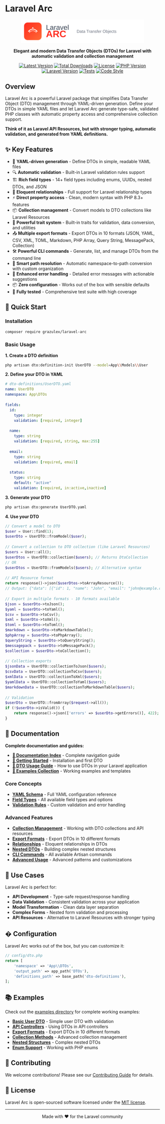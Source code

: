 # Laravel Arc

<div align="center">
  <img src="logo-header.svg" alt="Laravel Arc" width="400">
  <p><strong>Elegant and modern Data Transfer Objects (DTOs) for Laravel with automatic validation and collection management</strong></p>
  
  [![Latest Version](https://img.shields.io/packagist/v/grazulex/laravel-arc)](https://packagist.org/packages/grazulex/laravel-arc)
  [![Total Downloads](https://img.shields.io/packagist/dt/grazulex/laravel-arc)](https://packagist.org/packages/grazulex/laravel-arc)
  [![License](https://img.shields.io/github/license/grazulex/laravel-arc)](LICENSE.md)
  [![PHP Version](https://img.shields.io/badge/php-%5E8.3-blue)](https://php.net)
  [![Laravel Version](https://img.shields.io/badge/laravel-%5E12.19-red)](https://laravel.com)
  [![Tests](https://github.com/Grazulex/laravel-arc/workflows/Tests/badge.svg)](https://github.com/Grazulex/laravel-arc/actions)
  [![Code Style](https://img.shields.io/badge/code%20style-pint-orange)](https://github.com/laravel/pint)
</div>

## Overview

Laravel Arc is a powerful Laravel package that simplifies Data Transfer Object (DTO) management through YAML-driven generation. Define your DTOs in simple YAML files and let Laravel Arc generate type-safe, validated PHP classes with automatic property access and comprehensive collection support.

**Think of it as Laravel API Resources, but with stronger typing, automatic validation, and generated from YAML definitions.**

## ✨ Key Features

- 🚀 **YAML-driven generation** - Define DTOs in simple, readable YAML files
- 🔍 **Automatic validation** - Built-in Laravel validation rules support
- 🏗️ **Rich field types** - 14+ field types including enums, UUIDs, nested DTOs, and JSON
- 🔗 **Eloquent relationships** - Full support for Laravel relationship types
- ⚡ **Direct property access** - Clean, modern syntax with PHP 8.3+ features
- 📦 **Collection management** - Convert models to DTO collections like Laravel Resources
- 🎯 **Powerful trait system** - Built-in traits for validation, data conversion, and utilities
- 📤 **Multiple export formats** - Export DTOs in 10 formats (JSON, YAML, CSV, XML, TOML, Markdown, PHP Array, Query String, MessagePack, Collection)
- 🛠️ **Powerful CLI commands** - Generate, list, and manage DTOs from the command line
- 📁 **Smart path resolution** - Automatic namespace-to-path conversion with custom organization
- 🚨 **Enhanced error handling** - Detailed error messages with actionable suggestions
- 📦 **Zero configuration** - Works out of the box with sensible defaults
- 🧪 **Fully tested** - Comprehensive test suite with high coverage

## 🚀 Quick Start

### Installation

```bash
composer require grazulex/laravel-arc
```

### Basic Usage

**1. Create a DTO definition**
```bash
php artisan dto:definition-init UserDTO --model=App\\Models\\User
```

**2. Define your DTO in YAML**
```yaml
# dto-definitions/UserDTO.yaml
name: UserDTO
namespace: App\DTOs

fields:
  id:
    type: integer
    validation: [required, integer]
  
  name:
    type: string
    validation: [required, string, max:255]
  
  email:
    type: string
    validation: [required, email]
  
  status:
    type: string
    default: "active"
    validation: [required, in:active,inactive]
```

**3. Generate your DTO**
```bash
php artisan dto:generate UserDTO.yaml
```

**4. Use your DTO**
```php
// Convert a model to DTO
$user = User::find(1);
$userDto = UserDTO::fromModel($user);

// Convert a collection to DTO collection (like Laravel Resources)
$users = User::all();
$userDtos = UserDTO::collection($users); // Returns DtoCollection
// OR
$userDtos = UserDTO::fromModels($users); // Alternative syntax

// API Resource format
return response()->json($userDtos->toArrayResource());
// Output: {"data": [{"id": 1, "name": "John", "email": "john@example.com", "status": "active"}]}

// Export in multiple formats - 10 formats available
$json = $userDto->toJson();
$yaml = $userDto->toYaml();
$csv = $userDto->toCsv();
$xml = $userDto->toXml();
$toml = $userDto->toToml();
$markdown = $userDto->toMarkdownTable();
$phpArray = $userDto->toPhpArray();
$queryString = $userDto->toQueryString();
$messagepack = $userDto->toMessagePack();
$collection = $userDto->toCollection();

// Collection exports
$jsonData = UserDTO::collectionToJson($users);
$csvData = UserDTO::collectionToCsv($users);
$xmlData = UserDTO::collectionToXml($users);
$yamlData = UserDTO::collectionToYaml($users);
$markdownData = UserDTO::collectionToMarkdownTable($users);

// Validation
$userDto = UserDTO::fromArray($request->all());
if (!$userDto->isValid()) {
    return response()->json(['errors' => $userDto->getErrors()], 422);
}
```

## 📖 Documentation

**Complete documentation and guides:**
- **[📖 Documentation Index](docs/README.md)** - Complete navigation guide
- **[🚀 Getting Started](docs/GETTING_STARTED.md)** - Installation and first DTO
- **[📘 DTO Usage Guide](docs/DTO_USAGE_GUIDE.md)** - How to use DTOs in your Laravel application
- **[🎯 Examples Collection](examples/README.md)** - Working examples and templates

### Core Concepts
- **[YAML Schema](docs/YAML_SCHEMA.md)** - Full YAML configuration reference
- **[Field Types](docs/FIELD_TYPES.md)** - All available field types and options
- **[Validation Rules](docs/VALIDATION_RULES.md)** - Custom validation and error handling

### Advanced Features
- **[Collection Management](docs/COLLECTION_MANAGEMENT.md)** - Working with DTO collections and API resources
- **[Export Formats](docs/EXPORT_FORMATS.md)** - Export DTOs in 10 different formats
- **[Relationships](docs/RELATIONSHIPS.md)** - Eloquent relationships in DTOs
- **[Nested DTOs](docs/NESTED_DTO_GUIDE.md)** - Building complex nested structures
- **[CLI Commands](docs/CLI_COMMANDS.md)** - All available Artisan commands
- **[Advanced Usage](docs/ADVANCED_USAGE.md)** - Advanced patterns and customizations

## 🎯 Use Cases

Laravel Arc is perfect for:

- **API Development** - Type-safe request/response handling
- **Data Validation** - Consistent validation across your application
- **Model Transformation** - Clean data layer separation
- **Complex Forms** - Nested form validation and processing
- **API Resources** - Alternative to Laravel Resources with stronger typing

## � Configuration

Laravel Arc works out of the box, but you can customize it:

```php
// config/dto.php
return [
    'namespace' => 'App\\DTOs',
    'output_path' => app_path('DTOs'),
    'definitions_path' => base_path('dto-definitions'),
];
```

## 📚 Examples

Check out the [examples directory](examples/) for complete working examples:
- **[Basic User DTO](examples/user.yaml)** - Simple user DTO with validation
- **[API Controllers](examples/api-controller-example.php)** - Using DTOs in API controllers
- **[Export Formats](examples/export-formats-example.php)** - Export DTOs in 10 different formats
- **[Collection Methods](examples/collection-methods-example.php)** - Advanced collection management
- **[Nested Structures](examples/nested-order.yaml)** - Complex nested DTOs
- **[Enum Support](examples/enum-examples.yaml)** - Working with PHP enums

## 🤝 Contributing

We welcome contributions! Please see our [Contributing Guide](CONTRIBUTING.md) for details.

## 📄 License

Laravel Arc is open-sourced software licensed under the [MIT license](LICENSE.md).

---

<div align="center">
  Made with ❤️ for the Laravel community
</div>